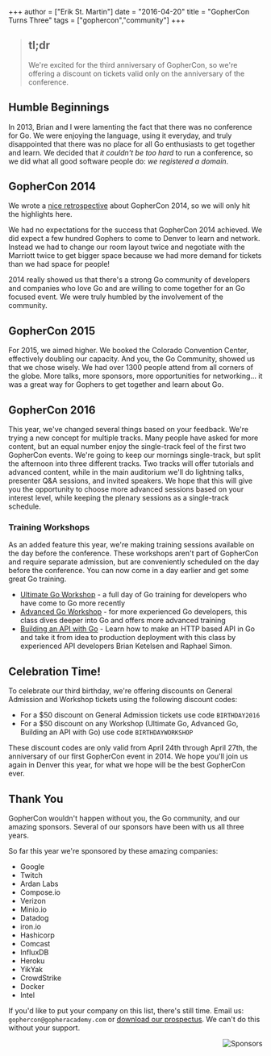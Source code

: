 +++
author = ["Erik St. Martin"]
date = "2016-04-20"
title = "GopherCon Turns Three"
tags = ["gophercon","community"]
+++

>## tl;dr 
>We're excited for the third anniversary of GopherCon, so we're offering a discount on tickets valid only on the anniversary of the conference.

## Humble Beginnings

In 2013, Brian and I were lamenting the fact that there was no conference for Go.  We were enjoying the language, using it everyday, and truly disappointed that there was no place for all Go enthusiasts to get together and learn.  We decided that *it couldn't be too hard* to run a conference, so we did what all good software people do:  *we registered a domain*.

## GopherCon 2014

We wrote a [nice retrospective](/gophercon-2014-retrospective) about GopherCon 2014, so we will only hit the highlights here.

We had no expectations for the success that GopherCon 2014 achieved.  We did expect a few hundred Gophers to come to Denver to learn and network.  Instead we had to change our room layout twice and negotiate with the Marriott twice to get bigger space because we had more demand for tickets than we had space for people!

2014 really showed us that there's a strong Go community of developers and companies who love Go and are willing to come together for an Go focused event.  We were truly humbled by the involvement of the community.

## GopherCon 2015 

For 2015, we aimed higher.  We booked the Colorado Convention Center, effectively doubling our capacity.  And you, the Go Community, showed us that we chose wisely.  We had over 1300 people attend from all corners of the globe.  More talks, more sponsors, more opportunities for networking... it was a great way for Gophers to get together and learn about Go.


## GopherCon 2016

This year, we've changed several things based on your feedback.  We're trying a new concept for multiple tracks.  Many people have asked for more content, but an equal number enjoy the single-track feel of the first two GopherCon events.  We're going to keep our mornings single-track, but split the afternoon into three different tracks.  Two tracks will offer tutorials and advanced content, while in the main auditorium we'll do lightning talks, presenter Q&A sessions, and invited speakers.  We hope that this will give you the opportunity to choose more advanced sessions based on your interest level, while keeping the plenary sessions as a single-track schedule.

### Training Workshops

As an added feature this year, we're making training sessions available on the day before the conference.  These workshops aren't part of GopherCon and require separate admission, but are conveniently scheduled on the day before the conference.  You can now come in a day earlier and get some great Go training.

* [Ultimate Go Workshop](https://ti.to/gophercon/gophercon-2016/with/2nggwesf-i0) - a full day of Go training for developers who have come to Go more recently
* [Advanced Go Workshop](https://ti.to/gophercon/gophercon-2016/with/bacqcgsfyew) - for more experienced Go developers, this class dives deeper into Go and offers more advanced training
* [Building an API with Go](https://ti.to/gophercon/gophercon-2016/with/c2anop8sux4) - Learn how to make an HTTP based API in Go and take it from idea to production deployment with this class by experienced API developers Brian Ketelsen and Raphael Simon.

## Celebration Time!

To celebrate our third birthday, we're offering discounts on General Admission and Workshop tickets using the following discount codes:

* For a $50 discount on General Admission tickets use code `BIRTHDAY2016`
* For a $50 discount on any Workshop (Ultimate Go, Advanced Go, Building an API with Go) use code `BIRTHDAYWORKSHOP`

These discount codes are only valid from April 24th through April 27th, the anniversary of our first GopherCon event in 2014.  We hope you'll join us again in Denver this year, for what we hope will be the best GopherCon ever.

## Thank You

GopherCon wouldn't happen without you, the Go community, and our amazing sponsors.  Several of our sponsors have been with us all three years.  

So far this year we're sponsored by these amazing companies:

* Google
* Twitch
* Ardan Labs
* Compose.io
* Verizon
* Minio.io
* Datadog
* iron.io
* Hashicorp
* Comcast
* InfluxDB
* Heroku
* YikYak
* CrowdStrike
* Docker
* Intel

If you'd like to put your company on this list, there's still time.  Email us: `gophercon@gopheracademy.com` or [download our prospectus](https://gophercon.com/Gophercon2016Prospectus.pdf).  We can't do this without your support.

<img alt="Sponsors"
     src="/postimages/sponsors.png"
     style="float:right; margin-bottom:2em;"/>
